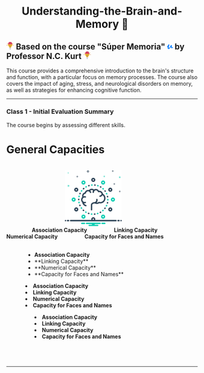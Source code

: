 <h1 align="center">Understanding-the-Brain-and-Memory 💭</h1>

## <a href="https://www.udemy.com/user/nckurt/"><img src="brain.svg" alt="brain" width="4%"></a> Based on the course "Súper Memoria" <a href="https://www.udemy.com/user/nckurt/"><img src="udemy.svg" alt="brain" width="3%"></a> by Professor N.C. Kurt <a href="https://www.udemy.com/user/nckurt/"><img src="brain.svg" alt="brain" width="4%"></a>
This course provides a comprehensive introduction to the brain's structure and function, with a particular focus on memory processes. The course also covers the impact of aging, stress, and neurological disorders on memory, as well as strategies for enhancing cognitive function.

---

### **Class 1 - Initial Evaluation Summary**

The course begins by assessing different skills.

# General Capacities
<br>
<img align="right" width=150px alt="Brain" hspace="200" src="brain (1).svg" />

&nbsp;&nbsp;&nbsp;&nbsp;&nbsp;&nbsp;&nbsp;&nbsp;&nbsp;&nbsp;&nbsp;&nbsp;&nbsp;&nbsp;&nbsp;&nbsp; **Association Capacity**
&nbsp;&nbsp;&nbsp;&nbsp;&nbsp;&nbsp;&nbsp;&nbsp;&nbsp;&nbsp;&nbsp;&nbsp;&nbsp;&nbsp;&nbsp;&nbsp; **Linking Capacity**
&nbsp;&nbsp;&nbsp;&nbsp;&nbsp;&nbsp;&nbsp;&nbsp;&nbsp;&nbsp;&nbsp;&nbsp;&nbsp;&nbsp;&nbsp;&nbsp; **Numerical Capacity**
&nbsp;&nbsp;&nbsp;&nbsp;&nbsp;&nbsp;&nbsp;&nbsp;&nbsp;&nbsp;&nbsp;&nbsp;&nbsp;&nbsp;&nbsp;&nbsp; **Capacity for Faces and Names**

<ul style="margin-left: 50px;">
  &nbsp;&nbsp;&nbsp;&nbsp;&nbsp;&nbsp;&nbsp;&nbsp;&nbsp;&nbsp;&nbsp;&nbsp;&nbsp;&nbsp;&nbsp;&nbsp;<li><b>Association Capacity</b></li>
  <li>**Linking Capacity**</li>
  <li>**Numerical Capacity**</li>
  <li>**Capacity for Faces and Names**</li>
</ul>

<ul style="padding-left: 50px; list-style-position: inside;">
  <li><b>Association Capacity</b></li>
  <li><b>Linking Capacity</b></li>
  <li><b>Numerical Capacity</b></li>
  <li><b>Capacity for Faces and Names</b></li>
</ul>

<ul style="margin-left: 50px; list-style-position: inside;">
  <li><b>Association Capacity</b></li>
  <li><b>Linking Capacity</b></li>
  <li><b>Numerical Capacity</b></li>
  <li><b>Capacity for Faces and Names</b></li>
</ul>

<br>

#

---
